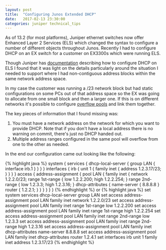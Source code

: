 ```yaml
---
layout: post
title:  "Configuring Junos Extended DHCP"
date:   2017-02-13 23:30:00
categories: juniper technical_tips
---
```

As of 13.2 (for most platforms), Juniper ethernet switches now offer Enhanced Layer 2 Services (ELS) which changed
the syntax to configure a number of different objects throughout Junos. Recently I had
to configure DHCP on an EX switch for a customer on EX3300s which were running ELS.

Though Juniper has [documentation](https://www.juniper.net/documentation/en_US/junos12.3/topics/task/configuration/subscriber-management-address-assignment-pools-configuring-overview.html) describing how to configure DHCP on ELS I found that it was light on the details particularly around the situation I needed to support where I had non-contiguous address blocks within the
same network address space.

In my case the customer was running a /23 network block but had static configurations on some PCs out of that address
space so the EX was going to allocate from one small block and then a larger one. If this is on different networks it's possible to configure [overflow pools](https://www.juniper.net/documentation/en_US/junos12.3/topics/task/configuration/subscriber-management-address-assignment-pool-linking.html) and link them together.

The key pieces of information that I found missing was:
<ol>
  <li>You must have a network address on the network for which you want to provide DHCP. Note that if you don't have a local address there is no warning on commit, there's just no DHCP handed out.</li>
  <li>Multiple address ranges configured in the same pool will overflow from one to the other as needed.</li>
</ol>

In the end our configuration came out looking like the following:

{% highlight java %}
system {
    services {
        dhcp-local-server {
            group LAN {
                interface irb.1
            }
        }
    }
}
interfaces {
    irb {
        unit 1 {
            family inet {
                address 1.2.3.17/23;
            }
        }
    }
}
access {
    address-assignment {
        pool LAN {
            family inet {
                network 1.2.2.0/23;
                range 1st-range {
                    low 1.2.2.200;
                    high 1.2.2.254;
                }
                range 2nd-range {
                    low 1.2.3.3;
                    high 1.2.3.16;
                }
                dhcp-attributes {
                    name-server {
                        8.8.8.8
                    }
                    router {
                        1.2.2.1;
                    }
                }
            }
        }
    }
}
{% endhighlight %}
or
{% highlight java %}
set system services dhcp-local-server group LAN
set access address-assignment pool LAN family inet network 1.2.2.0/23
set access address-assignment pool LAN family inet range 1st-range low 1.2.2.200
set access address-assignment pool LAN family inet range 1st-range high 1.2.2.254
set access address-assignment pool LAN family inet range 2nd-range low 1.2.3.3
set access address-assignment pool LAN family inet range 2nd-range high 1.2.3.16
set access address-assignment pool LAN family inet dhcp-attributes name-server 8.8.8.8
set access address-assignment pool LAN family inet dhcp-attributes router 1.2.4.1
set interfaces irb unit 1 family inet address 1.2.3.17/23
{% endhighlight %}
